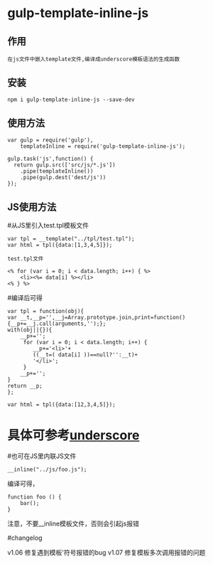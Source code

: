 # gulp-template-inline-js
## 作用 
	在js文件中嵌入template文件,编译成underscore模板语法的生成函数
## 安装
    npm i gulp-template-inline-js --save-dev
## 使用方法
    var gulp = require('gulp'),
        templateInline = require('gulp-template-inline-js');

    gulp.task('js',function() {
      return gulp.src(['src/js/*.js'])
        .pipe(templateInline())
        .pipe(gulp.dest('dest/js'))  
    });

## JS使用方法

#从JS里引入test.tpl模板文件

	var tpl = __template("../tpl/test.tpl");
	var html = tpl({data:[1,3,4,5]});

	test.tpl文件
 
	<% for (var i = 0; i < data.length; i++) { %>
		<li><%= data[i] %></li>
	<% } %>

#编译后可得

	var tpl = function(obj){
	var __t,__p='',__j=Array.prototype.join,print=function(){__p+=__j.call(arguments,'');};
	with(obj||{}){
		__p+='';
		 for (var i = 0; i < data.length; i++) { 
			__p+='<li>'+
			((__t=( data[i] ))==null?'':__t)+
			'</li>';
		 } 
		__p+='';
	}
	return __p;
	};

	var html = tpl({data:[12,3,4,5]});
# 具体可参考[underscore](http://http://www.css88.com/doc/underscore/#template "underscore") 

#也可在JS里内联JS文件

	__inline("../js/foo.js");

编译可得，

	function foo () { 
		bar();
	}

注意，不要__inline模板文件，否则会引起js报错

#changelog

v1.06 修复遇到模板'符号报错的bug
v1.07 修复模板多次调用报错的问题